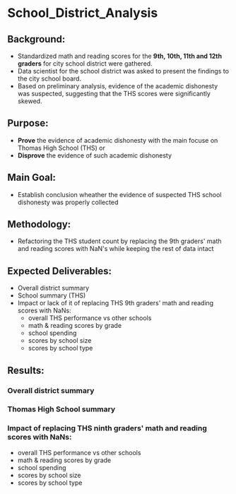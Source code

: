 # School_District_Analysis
## Background:
- Standardized math and reading scores for the **9th, 10th, 11th and 12th graders** for city school district were gathered.  
- Data scientist for the school district was asked to present the findings to the city school board. 
- Based on preliminary analysis, evidence of the academic dishonesty was suspected, suggesting that the THS scores were significantly skewed.

## Purpose:
- **Prove** the evidence of academic dishonesty with the main focuse on Thomas High School (THS) or
- **Disprove** the evidence of such academic dishonesty 

## Main Goal:
- Establish conclusion wheather the evidence of suspected THS school dishonesty was properly collected

## Methodology:
- Refactoring the THS student count by replacing the 9th graders' math and reading scores with NaN's while keeping the rest of data intact

## Expected Deliverables: 
- Overall district summary
- School summary (THS)
- Impact or lack of it of replacing THS 9th graders' math and reading scores with NaNs:
  - overall THS performance vs other schools
  - math & reading scores by grade
  - school spending
  - scores by school size
  - scores by school type
        
## Results:
### Overall district summary

### Thomas High School summary


### Impact of replacing THS ninth graders' math and reading scores with NaNs:
  - overall THS performance vs other schools
  - math & reading scores by grade
  - school spending
  - scores by school size
  - scores by school type 


